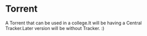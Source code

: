 Torrent
=======

A Torrent that can be used in a college.It will be having a Central Tracker.Later version will be without Tracker. :)
